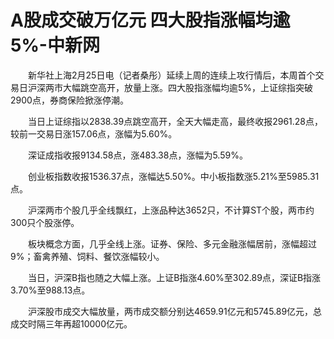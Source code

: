 # A股成交破万亿元 四大股指涨幅均逾5%-中新网

　　新华社上海2月25日电（记者桑彤）延续上周的连续上攻行情后，本周首个交易日沪深两市大幅跳空高开，放量上涨。四大股指涨幅均逾5%，上证综指突破2900点，券商保险掀涨停潮。

　　当日上证综指以2838.39点跳空高开，全天大幅走高，最终收报2961.28点，较前一交易日涨157.06点，涨幅为5.60%。

　　深证成指收报9134.58点，涨483.38点，涨幅为5.59%。

　　创业板指数收报1536.37点，涨幅达5.50%。中小板指数涨5.21%至5985.31点。

　　沪深两市个股几乎全线飘红，上涨品种达3652只，不计算ST个股，两市约300只个股涨停。

　　板块概念方面，几乎全线上涨。证券、保险、多元金融涨幅居前，涨幅超过9%；畜禽养殖、饲料、餐饮涨幅较小。

　　当日，沪深B指也随之大幅上涨。上证B指涨4.60%至302.89点，深证B指涨3.70%至988.13点。

　　沪深股市成交大幅放量，两市成交额分别达4659.91亿元和5745.89亿元，总成交时隔三年再超10000亿元。
